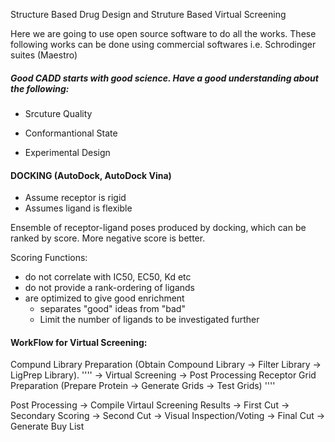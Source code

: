 Structure Based Drug Design and Struture Based Virtual Screening

Here we are going to use open source software to do all the works. These following works can be done using commercial softwares i.e. Schrodinger suites (Maestro)

##### Good CADD starts with good science. Have a good understanding about the following: #####

* Srcuture Quality

* Conformantional State

* Experimental Design


#### DOCKING (AutoDock, AutoDock Vina) #####

* Assume receptor is rigid
* Assumes ligand is flexible

Ensemble of receptor-ligand poses produced by docking, which can be  ranked by score. More negative score is better. 

Scoring Functions:
* do not correlate with IC50, EC50, Kd etc
* do not provide a rank-ordering of ligands
* are optimized to give good enrichment
    * separates "good" ideas from "bad"
    * Limit the number of ligands to be investigated further
    
    
#### WorkFlow for Virtual Screening: #####

Compund Library Preparation (Obtain Compound Library -> Filter Library -> LigPrep Library).   ''''   -> Virtual Screening -> Post Processing 
Receptor Grid Preparation (Prepare Protein -> Generate Grids -> Test Grids)                   ''''                                 
    
Post Processing -> Compile Virtaul Screening Results -> First Cut -> Secondary Scoring -> Second Cut -> Visual Inspection/Voting -> Final Cut -> Generate Buy List    
    
                            
